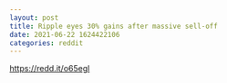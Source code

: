 ```yaml
--- 
layout: post 
title: Ripple eyes 30% gains after massive sell-off 
date: 2021-06-22 1624422106 
categories: reddit 
--- 
```

https://redd.it/o65egl